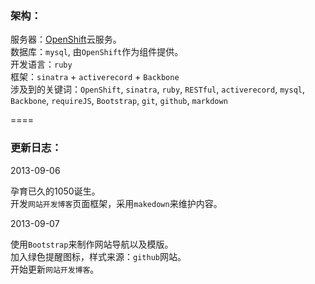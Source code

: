 ﻿
[0]: http://www.openshift.com

### 架构：
服务器：[OpenShift][0]云服务。  
数据库：`mysql`, 由`OpenShift`作为组件提供。  
开发语言：`ruby`  
框架：`sinatra` + `activerecord` + `Backbone`  
涉及到的关键词：`OpenShift`, `sinatra`, `ruby`, `RESTful`, `activerecord`, `mysql`, `Backbone`, `requireJS`, `Bootstrap`, `git`, `github`, `markdown`

====

### 更新日志：
2013-09-06  

孕育已久的1050诞生。  
开发`网站开发博客`页面框架，采用`makedown`来维护内容。

2013-09-07

使用`Bootstrap`来制作网站导航以及模版。  
加入绿色提醒图标，样式来源：`github`网站。  
开始更新`网站开发博客`。

